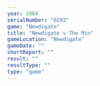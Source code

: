 ```yaml
---
year: 2004
serialNumber: "0293" 
game: "Newdigate"
title: "Newdigate v The Min"
gameLocation: "Newdigate"
gameDate: ""
shortReport: ""
result: ""
resultType: ""
type: "game"
---
```

